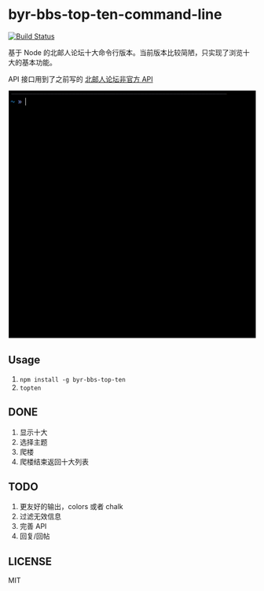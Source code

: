 # byr-bbs-top-ten-command-line

[![Build Status](https://travis-ci.org/byr-gdp/byr-bbs-top-ten.svg?branch=master)](https://travis-ci.org/byr-gdp/byr-bbs-top-ten)

基于 Node 的北邮人论坛十大命令行版本。当前版本比较简陋，只实现了浏览十大的基本功能。

API 接口用到了之前写的 [北邮人论坛非官方 API](https://github.com/byr-gdp/BYR-forum-unofficial-API) 

![image](./gif/topten-demo.gif)

## Usage

1. `npm install -g byr-bbs-top-ten`
2. `topten`

## DONE

1. 显示十大
2. 选择主题
3. 爬楼
4. 爬楼结束返回十大列表

## TODO

1. 更友好的输出，colors 或者 chalk
2. 过滤无效信息
3. 完善 API
4. 回复/回帖

## LICENSE

MIT
